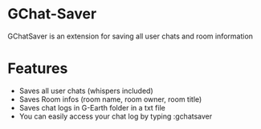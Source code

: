 # GChat-Saver
GChatSaver is an extension for saving all user chats and room information
# Features
- Saves all user chats (whispers included)
- Saves Room infos (room name, room owner, room title)
- Saves chat logs in G-Earth folder in a txt file
- You can easily access your chat log by typing :gchatsaver 
